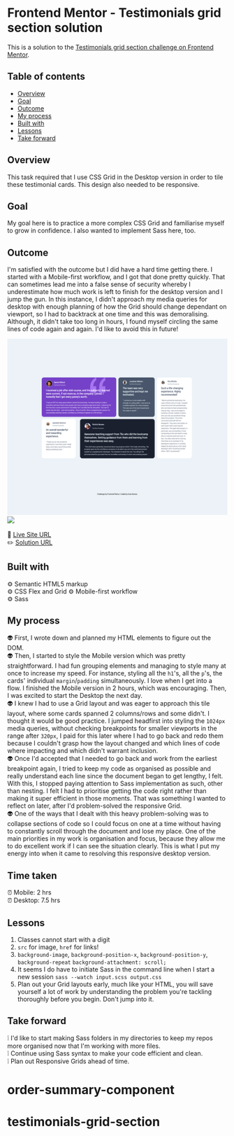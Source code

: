 # Frontend Mentor - Testimonials grid section solution

This is a solution to the [Testimonials grid section challenge on Frontend Mentor](https://www.frontendmentor.io/challenges/testimonials-grid-section-Nnw6J7Un7).

## Table of contents

- [Overview](#overview)
- [Goal](#goal)
- [Outcome](#outcome)
- [My process](#my-process)
- [Built with](#built-with)
- [Lessons](#lessons)
- [Take forward](#take-forward)

## Overview

This task required that I use CSS Grid in the Desktop version in order to tile these testimonial cards. This design also needed to be responsive.

## Goal

My goal here is to practice a more complex CSS Grid and familiarise myself to grow in confidence. I also wanted to implement Sass here, too.

## Outcome

I'm satisfied with the outcome but I did have a hard time getting there. I started with a Mobile-first workflow, and I got that done pretty quickly. That can sometimes lead me into a false sense of security whereby I underestimate how much work is left to finish for the desktop version and I jump the gun. In this instance, I didn't approach my media queries for desktop with enough planning of how the Grid should change dependant on viewport, so I had to backtrack at one time and this was demoralising. Although, it didn't take too long in hours, I found myself circling the same lines of code again and again. I'd like to avoid this in future!

![](./testimonials-grid-desktop-2.png)
![](./testimonials-mobile-2.png)

:jigsaw: [Live Site URL](https://i000o.github.io/testimonials-grid-section/)  
:pencil2: [Solution URL](https://www.frontendmentor.io/solutions/testimonials-grid-sass-mobile-first-swUthCcCvo)

## Built with

:gear: Semantic HTML5 markup  
:gear: CSS Flex and Grid
:gear: Mobile-first workflow  
:gear: Sass

## My process

:alien: First, I wrote down and planned my HTML elements to figure out the DOM.  
:alien: Then, I started to style the Mobile version which was pretty straightforward. I had fun grouping elements and managing to style many at once to increase my speed. For instance, styling all the `h1`'s, all the `p`'s, the cards' individual `margin`/`padding` simultaneously. I love when I get into a flow. I finished the Mobile version in 2 hours, which was encouraging. Then, I was excited to start the Desktop the next day.  
:alien: I knew I had to use a Grid layout and was eager to approach this tile layout, where some cards spanned 2 columns/rows and some didn't. I thought it would be good practice. I jumped headfirst into styling the `1024px` media queries, without checking breakpoints for smaller viewports in the range after `320px`, I paid for this later where I had to go back and redo them because I couldn't grasp how the layout changed and which lines of code where impacting and which didn't warrant inclusion.  
:alien: Once I'd accepted that I needed to go back and work from the earliest breakpoint again, I tried to keep my code as organised as possible and really understand each line since the document began to get lengthy, I felt. With this, I stopped paying attention to Sass implementation as such, other than nesting. I felt I had to prioritise getting the code right rather than making it super efficient in those moments. That was something I wanted to reflect on later, after I'd problem-solved the responsive Grid.  
:alien: One of the ways that I dealt with this heavy problem-solving was to collapse sections of code so I could focus on one at a time without having to constantly scroll through the document and lose my place. One of the main priorities in my work is organisation and focus, because they allow me to do excellent work if I can see the situation clearly. This is what I put my energy into when it came to resolving this responsive desktop version.

## Time taken

:alarm_clock: Mobile: 2 hrs  
:alarm_clock: Desktop: 7.5 hrs

## Lessons

1. Classes cannot start with a digit
2. `src` for image, `href` for links!
3. `background-image`, `background-position-x`, `background-position-y`, `background-repeat` `background-attachment: scroll;`
4. It seems I do have to initiate Sass in the command line when I start a new session `sass --watch input.scss output.css`
5. Plan out your Grid layouts early, much like your HTML, you will save yourself a lot of work by understanding the problem you're tackling thoroughly before you begin. Don't jump into it.

## Take forward

:grey_exclamation: I'd like to start making Sass folders in my directories to keep my repos more organised now that I'm working with more files.  
:grey_exclamation: Continue using Sass syntax to make your code efficient and clean.  
:grey_exclamation: Plan out Responsive Grids ahead of time.

# order-summary-component

# testimonials-grid-section

